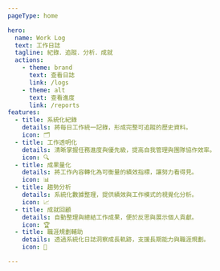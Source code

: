 ```yaml
---
pageType: home

hero:
  name: Work Log
  text: 工作日誌
  tagline: 紀錄．追蹤．分析．成就
  actions:
    - theme: brand
      text: 查看日誌
      link: /logs
    - theme: alt
      text: 查看進度
      link: /reports
features:
  - title: 系統化紀錄
    details: 將每日工作統一記錄，形成完整可追蹤的歷史資料。
    icon: 🗂️
  - title: 工作透明化
    details: 清晰掌握任務進度與優先級，提高自我管理與團隊協作效率。
    icon: 🔍
  - title: 成果量化
    details: 將工作內容轉化為可衡量的績效指標，讓努力看得見。
    icon: 📊
  - title: 趨勢分析
    details: 系統化數據整理，提供績效與工作模式的視覺化分析。
    icon: 📈
  - title: 成就回顧
    details: 自動整理與總結工作成果，便於反思與展示個人貢獻。
    icon: 🏆
  - title: 職涯規劃輔助
    details: 透過系統化日誌洞察成長軌跡，支援長期能力與職涯規劃。
    icon: 🌱

---
```

